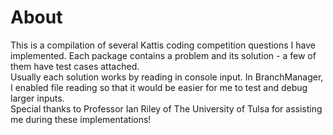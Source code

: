# About
This is a compilation of several Kattis coding competition questions I have implemented. Each package contains a problem and its solution - a few of them have test cases attached.<br>
Usually each solution works by reading in console input. In BranchManager, I enabled file reading so that it would be easier for me to test and debug larger inputs.<br>
Special thanks to Professor Ian Riley of The University of Tulsa for assisting me during these implementations!
